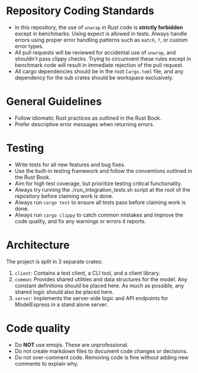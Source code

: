 <!--
SPDX-FileCopyrightText: Copyright (c) 2025 NVIDIA CORPORATION & AFFILIATES. All rights reserved.
SPDX-License-Identifier: Apache-2.0
-->

# Repository Coding Standards

- In this repository, the use of `unwrap` in Rust code is **strictly forbidden** except in benchmarks. Using expect is allowed in tests. Always handle errors using proper error handling patterns such as `match`, `?`, or custom error types.
- All pull requests will be reviewed for accidental use of `unwrap`, and shouldn't pass clippy checks. Trying to circumvent these rules except in benchmark code will result in immediate rejection of the pull request.
- All cargo dependencies should be in the root `Cargo.toml` file, and any dependency for the sub crates should be workspace exclusively.

# General Guidelines

- Follow idiomatic Rust practices as outlined in the Rust Book.
- Prefer descriptive error messages when returning errors.

# Testing

- Write tests for all new features and bug fixes.
- Use the built-in testing framework and follow the conventions outlined in the Rust Book.
- Aim for high test coverage, but prioritize testing critical functionality.
- Always try running the ./run_integration_tests.sh script at the root of the repository before claiming work is done.
- Always run `cargo test` to ensure all tests pass before claiming work is done.
- Always run `cargo clippy` to catch common mistakes and improve the code quality, and fix any warnings or errors it reports.

# Architecture

The project is split in 3 separate crates:
1. `client`: Contains a test client, a CLI tool, and a client library.
2. `common`: Provides shared utilities and data structures for the model. Any constant definitions should be placed here. As much as possible, any shared logic should also be placed here.
3. `server`: Implements the server-side logic and API endpoints for ModelExpress in a stand alone server.

# Code quality

- Do **NOT** use emojis. These are unprofessional.
- Do not create markdown files to document code changes or decisions.
- Do not over-comment code. Removing code is fine without adding new comments to explain why.
